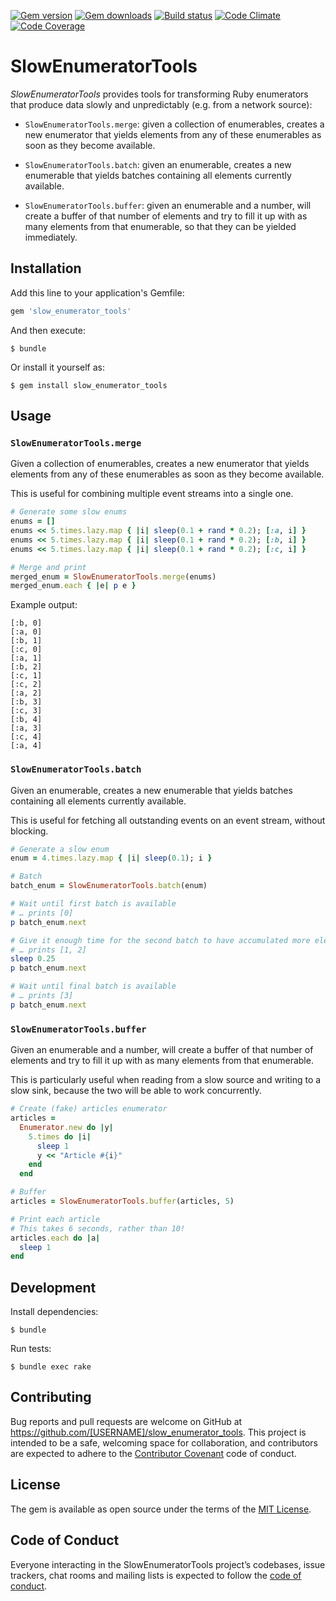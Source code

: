 [![Gem version](https://img.shields.io/gem/v/slow_enumerator_tools.svg)](http://rubygems.org/gems/slow_enumerator_tools)
[![Gem downloads](https://img.shields.io/gem/dt/slow_enumerator_tools.svg)](http://rubygems.org/gems/slow_enumerator_tools)
[![Build status](https://img.shields.io/travis/ddfreyne/slow_enumerator_tools.svg)](https://travis-ci.org/ddfreyne/slow_enumerator_tools)
[![Code Climate](https://img.shields.io/codeclimate/github/ddfreyne/slow_enumerator_tools.svg)](https://codeclimate.com/github/ddfreyne/slow_enumerator_tools)
[![Code Coverage](https://img.shields.io/codecov/c/github/ddfreyne/slow_enumerator_tools.svg)](https://codecov.io/gh/ddfreyne/slow_enumerator_tools)

# SlowEnumeratorTools

_SlowEnumeratorTools_ provides tools for transforming Ruby enumerators that produce data slowly and unpredictably (e.g. from a network source):

* `SlowEnumeratorTools.merge`: given a collection of enumerables, creates a new enumerator that yields elements from any of these enumerables as soon as they become available.

* `SlowEnumeratorTools.batch`: given an enumerable, creates a new enumerable that yields batches containing all elements currently available.

* `SlowEnumeratorTools.buffer`: given an enumerable and a number, will create a buffer of that number of elements and try to fill it up with as many elements from that enumerable, so that they can be yielded immediately.

## Installation

Add this line to your application's Gemfile:

```ruby
gem 'slow_enumerator_tools'
```

And then execute:

    $ bundle

Or install it yourself as:

    $ gem install slow_enumerator_tools

## Usage

### `SlowEnumeratorTools.merge`

Given a collection of enumerables, creates a new enumerator that yields elements from any of these enumerables as soon as they become available.

This is useful for combining multiple event streams into a single one.

```ruby
# Generate some slow enums
enums = []
enums << 5.times.lazy.map { |i| sleep(0.1 + rand * 0.2); [:a, i] }
enums << 5.times.lazy.map { |i| sleep(0.1 + rand * 0.2); [:b, i] }
enums << 5.times.lazy.map { |i| sleep(0.1 + rand * 0.2); [:c, i] }

# Merge and print
merged_enum = SlowEnumeratorTools.merge(enums)
merged_enum.each { |e| p e }
```

Example output:

```
[:b, 0]
[:a, 0]
[:b, 1]
[:c, 0]
[:a, 1]
[:b, 2]
[:c, 1]
[:c, 2]
[:a, 2]
[:b, 3]
[:c, 3]
[:b, 4]
[:a, 3]
[:c, 4]
[:a, 4]
```

### `SlowEnumeratorTools.batch`

Given an enumerable, creates a new enumerable that yields batches containing all elements currently available.

This is useful for fetching all outstanding events on an event stream, without blocking.

```ruby
# Generate a slow enum
enum = 4.times.lazy.map { |i| sleep(0.1); i }

# Batch
batch_enum = SlowEnumeratorTools.batch(enum)

# Wait until first batch is available
# … prints [0]
p batch_enum.next

# Give it enough time for the second batch to have accumulated more elements,
# … prints [1, 2]
sleep 0.25
p batch_enum.next

# Wait until final batch is available
# … prints [3]
p batch_enum.next
```

### `SlowEnumeratorTools.buffer`

Given an enumerable and a number, will create a buffer of that number of elements and try to fill it up with as many elements from that enumerable.

This is particularly useful when reading from a slow source and writing to a slow sink, because the two will be able to work concurrently.

```ruby
# Create (fake) articles enumerator
articles =
  Enumerator.new do |y|
    5.times do |i|
      sleep 1
      y << "Article #{i}"
    end
  end

# Buffer
articles = SlowEnumeratorTools.buffer(articles, 5)

# Print each article
# This takes 6 seconds, rather than 10!
articles.each do |a|
  sleep 1
end
```

## Development

Install dependencies:

    $ bundle

Run tests:

    $ bundle exec rake

## Contributing

Bug reports and pull requests are welcome on GitHub at https://github.com/[USERNAME]/slow_enumerator_tools. This project is intended to be a safe, welcoming space for collaboration, and contributors are expected to adhere to the [Contributor Covenant](http://contributor-covenant.org) code of conduct.

## License

The gem is available as open source under the terms of the [MIT License](http://opensource.org/licenses/MIT).

## Code of Conduct

Everyone interacting in the SlowEnumeratorTools project’s codebases, issue trackers, chat rooms and mailing lists is expected to follow the [code of conduct](https://github.com/[USERNAME]/slow_enumerator_tools/blob/master/CODE_OF_CONDUCT.md).
